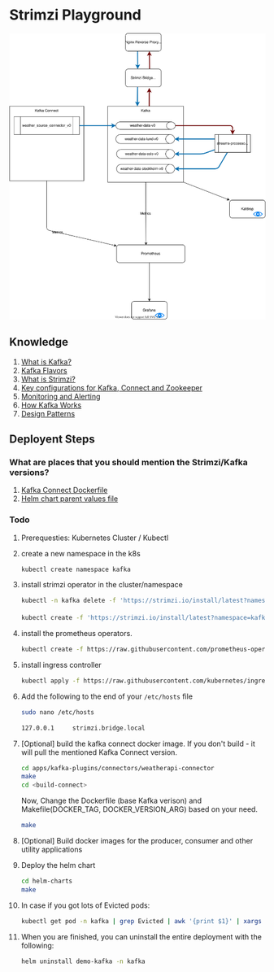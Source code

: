 # Strimzi Playground

![architecture-diagram](architecture.svg)

## Knowledge

1. [What is Kafka?](./docs/KAFKA.md)
2. [Kafka Flavors](./docs/FLAVORS.md)
3. [What is Strimzi?](https://strimzi.io/)
4. [Key configurations for Kafka, Connect and Zookeeper](./docs/KEY-CONFIGS.md)
5. [Monitoring and Alerting](./docs/MONITORING-ALERTING.md)
6. [How Kafka Works](./docs/HOW-KAFKA-WORKS.md)
7. [Design Patterns](./docs/DESIGN-PATTERNS.md)

## Deployent Steps

### What are places that you should mention the Strimzi/Kafka versions?

1. [Kafka Connect Dockerfile](build-connect/Dockerfile)
2. [Helm chart parent values file](helm-charts/values.yaml)

### Todo

1. Prerequesties: Kubernetes Cluster / Kubectl
2. create a new namespace in the k8s

   ```bash
   kubectl create namespace kafka
   ```

3. install strimzi operator in the cluster/namespace

   ```bash
   kubectl -n kafka delete -f 'https://strimzi.io/install/latest?namespace=kafka'

   kubectl create -f 'https://strimzi.io/install/latest?namespace=kafka' -n kafka
   ```

4. install the prometheus operators.

   ```bash
   kubectl create -f https://raw.githubusercontent.com/prometheus-operator/prometheus-operator/master/bundle.yaml -n kafka
   ```

5. install ingress controller

   ```bash
   kubectl apply -f https://raw.githubusercontent.com/kubernetes/ingress-nginx/controller-v1.3.0/deploy/static/provider/cloud/deploy.yaml
   ```

6. Add the following to the end of your `/etc/hosts` file

   ```bash
   sudo nano /etc/hosts
   ```

   ```txt
   127.0.0.1     strimzi.bridge.local
   ```

7. [Optional] build the kafka connect docker image. If you don't build - it will pull the mentioned Kafka Connect version.

   ```bash
   cd apps/kafka-plugins/connectors/weatherapi-connector
   make
   cd <build-connect>
   ```

   Now, Change the Dockerfile (base Kafka verison) and Makefile(DOCKER_TAG, DOCKER_VERSION_ARG) based on your need.

   ```bash
   make
   ```

8. [Optional] Build docker images for the producer, consumer and other utility applications
9. Deploy the helm chart

    ```bash
    cd helm-charts
    make
    ```

10. In case if you got lots of Evicted pods:

    ```bash
    kubectl get pod -n kafka | grep Evicted | awk '{print $1}' | xargs kubectl delete pod -n kafka
    ```

11. When you are finished, you can uninstall the entire deployment with the following:

    ```bash
    helm uninstall demo-kafka -n kafka
    ```
